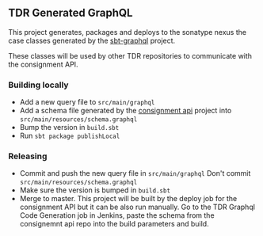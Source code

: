 ## TDR Generated GraphQL

This project generates, packages and deploys to the sonatype nexus the case classes generated by the [sbt-graphql](https://github.com/muuki88/sbt-graphql) project.

These classes will be used by other TDR repositories to communicate with the consignment API.

### Building locally
* Add a new query file to `src/main/graphql`
* Add a schema file generated by the [consignment api](https://github.com/nationalarchives/tdr-consignment-api) project into `src/main/resources/schema.graphql`
* Bump the version in `build.sbt`
* Run `sbt package publishLocal`

### Releasing
* Commit and push the new query file in `src/main/graphql` Don't commit `src/main/resources/schema.graphql`
* Make sure the version is bumped in `build.sbt`
* Merge to master. This project will be built by the deploy job for the consignment API but it can be also run manually. Go to the TDR Graphql Code Generation
job in Jenkins, paste the schema from the consignemnt api repo into the build parameters and build.
